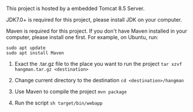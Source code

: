 This project is hosted by a embedded Tomcat 8.5 Server.

JDK7.0+ is required for this project, please install JDK on your computer.

Maven is required for this project. If you don't have Maven installed in your
computer, please install one first.
For example, on Ubuntu, run:
```
sudo apt update
sudo apt install Maven
```

1. Exact the .tar.gz file to the place you want to run the project
`tar xzvf hangman.tar.gz <destination>`

2. Change current directory to the destination
`cd <destination>/hangman`

3. Use Maven to compile the project
`mvn package`

4. Run the script
`sh target/bin/webapp`
